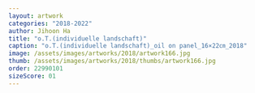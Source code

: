```yaml
---
layout: artwork
categories: "2018-2022"
author: Jihoon Ha
title: "o.T.(individuelle landschaft)"
caption: "o.T.(individuelle landschaft)_oil on panel_16×22㎝_2018"
image: /assets/images/artworks/2018/artwork166.jpg
thumb: /assets/images/artworks/2018/thumbs/artwork166.jpg
order: 22990101
sizeScore: 01
---
```

